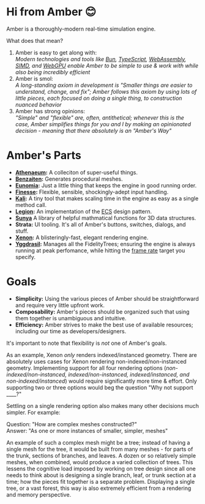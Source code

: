 # Hi from Amber 😊

Amber is a thoroughly-modern real-time simulation engine.

What does that mean?

1. Amber is easy to get along with:<br>
  _Modern technologies and tools like [Bun](https://bun.sh/), [TypeScript](https://www.typescriptlang.org/), [WebAssembly](https://webassembly.org/), [SIMD](https://github.com/WebAssembly/simd), and [WebGPU](https://developer.mozilla.org/en-US/docs/Web/API/WebGPU_API) enable Amber to be simple to use & work with while also being incredibly efficient_
1. Amber is smol:<br>
  _A long-standing axiom in development is "Smaller things are easier to understand, change, and fix"; Amber follows this axiom by using lots of little pieces, each focused on doing a single thing, to construction nuanced behavior_
1. Amber has strong opinions:<br>
  _"Simple" and "flexible" are, often, antithetical; whenever this is the case, Amber simplifies things for you and I by making an opinionated decision - meaning that there absolutely is an "Amber's Way"_

# Amber's Parts

* **[Athenaeum](./src/lib/Athenaeum):** A colleciton of super-useful things.
* **[Benzaiten](./src/lib/Benzaiten):** Generates procedural meshes.
* **[Eunomia](./src/lib/Eunomia):** Just a little thing that keeps the engine in good running order.
* **[Finesse](./src/lib/Finesse):** Flexible, sensible, shockingly-adept input handling.
* **[Kali](./src/lib/Kali):** A tiny tool that makes scaling time in the engine as easy as a single method call.
* **[Legion](./src/lib/Legion):** An implementation of the [ECS](https://en.wikipedia.org/wiki/Entity_component_system) design pattern.
* **[Sunya](./Sunya)** A library of helpful mathmatical functions for 3D data structures.
* **Strata:** UI tooling. It's all of Amber's buttons, switches, dialogs, and stuff.
* **[Xenon](./src/lib/Xenon):** A blisteringly-fast, elegant rendering engine.
* **[Yggdrasil](./src/lib/Yggdrasil):** Manages all the FidelityTrees; ensuring the engine is always running at peak perfomance, while hitting the [frame rate](https://www.ign.com/articles/2014/11/05/understanding-frame-rate-and-its-importance) target you specify.

# Goals

* **Simplicity:** Using the various pieces of Amber should be straightforward and require very little upfront work.
* **Composability:** Amber's pieces should be organized such that using them together is unambiguous and intuitive.
* **Efficiency:** Amber strives to make the best use of available resources; including our time as developers/designers.

It's important to note that flexibility is _not_ one of Amber's goals.

As an example, Xenon _only_ renders indexed/instanced geometry. There are absolutely uses cases for Xenon rendering non-indexed/non-instanced geometry. Implementing support for all four rendering options (_non-indexed/non-instanced, indexed/non-instanced, indexed/instanced, and non-indexed/instanced_) would require significantly more time & effort. Only supporting two or three options would beg the question "Why not support ____?"

Settling on a single rendering option also makes many other decisions much simpler. For example:

Question: "How are complex meshes constructed?"<br>
Answer: "As one or more instances of smaller, simpler, meshes"

An example of such a complex mesh might be a tree; instead of having a single mesh for the tree, it would be built from many meshes - for parts of the trunk, sections of branches, and leaves. A dozen or so relatively simple meshes, when combined, would produce a varied collection of trees. This lessens the cognitive load imposed by working on tree design since all one needs to think about is designing a single branch, leaf, or trunk section at a time; how the pieces fit together is a separate problem. Displaying a single tree, or a vast forest, this way is also extremely efficient from a rendering and memory perspective.
